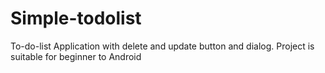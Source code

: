 # Simple-todolist

To-do-list Application with delete and update button and dialog. Project is suitable for beginner to Android
